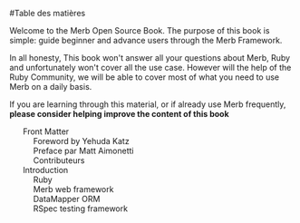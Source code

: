 #Table des matières

<div id="intro" class="to-translate">
	<p>Welcome to the Merb Open Source Book. The purpose of this book is simple: guide beginner and advance users through the Merb Framework.</p>
	<p>In all honesty, This book won't answer all your questions about Merb, Ruby and unfortunately won't cover all the use case. However will the help of the Ruby Community, we will be able to cover most of what you need to use Merb on a daily basis.</p>
	<p>If you are learning through this material, or if already use Merb frequently, <strong>please consider helping improve the content of this book</strong></p>
</div>

<ul id="toc" class="to-translate">
	<li>
		<a href="/front-matter">Front Matter</a>
		<ul>
			<li><a href="/front-matter/foreword">Foreword by Yehuda Katz</a></li>
			<li><a href="/front-matter/preface">Preface par Matt Aimonetti</a></li>
			<li><a href="/front-matter/contributors">Contributeurs</a></li>
		</ul>
	</li>
	<li>
		<a href="/introduction">Introduction</a>
		<ul>
			<li><a href="/introduction/ruby">Ruby</a></li>
			<li><a href="/introduction/merb">Merb web framework</a></li>
			<li><a href="/introduction/datamapper">DataMapper ORM</a></li>
			<li><a href="/introduction/rspec">RSpec testing framework</a></li>
		</ul>
	</li>
	
</ul>